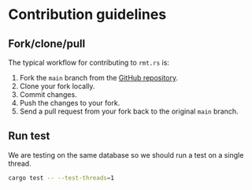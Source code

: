 # Contribution guidelines


## Fork/clone/pull

The typical workflow for contributing to `rmt.rs` is:

1. Fork the `main` branch from the [GitHub repository](https://github.com/AmineZouitine/rmt.rs).
2. Clone your fork locally.
3. Commit changes.
4. Push the changes to your fork.
5. Send a pull request from your fork back to the original `main` branch.

## Run test
We are testing on the same database so we should run a test on a single thread.
```sh
cargo test -- --test-threads=1
```

